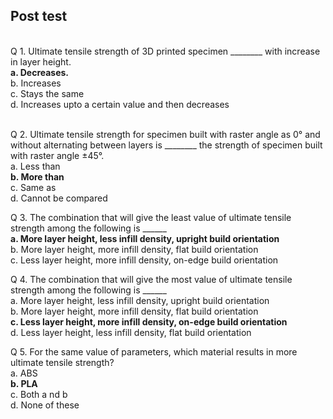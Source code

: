 ## Post test
<br>
Q 1. Ultimate tensile strength of 3D printed specimen ________ with increase in layer height. <br>
<b>a. Decreases.</b><br>
b. Increases<br>
c. Stays the same<br>
d. Increases upto a certain value and then decreases<br><br>

Q 2. Ultimate tensile strength for specimen built with raster angle as 0° and without alternating between layers is ________ the strength of specimen built with raster angle &#177;45°.<br>
a. Less than<br>
<b>b. More than</b><br>
c. Same as<br>
d. Cannot be compared<br>

Q 3. The combination that will give the least value of ultimate tensile strength among the following is ______ <br>
<b>a. More layer height, less infill density, upright build orientation</b><br>
b. More layer height, more infill density, flat build orientation<br>
c. Less layer height, more infill density, on-edge build orientation<br>

Q 4. The combination that will give the most value of ultimate tensile strength among the following is ______ <br>
a. More layer height, less infill density, upright build orientation<br>
b. More layer height, more infill density, flat build orientation<br>
<b>c. Less layer height, more infill density, on-edge build orientation</b><br>
d. Less layer height, less infill density, flat build orientation<br>

Q 5. For the same value of parameters, which material results in more ultimate tensile strength? <br>
a. ABS<br>
<b>b. PLA</b><br>
c. Both a nd b<br>
d. None of these<br>
